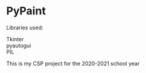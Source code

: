 # PyPaint

Libraries used:

Tkinter
<br>pyautogui
<br>PIL

This is my CSP project for the 2020-2021 school year
